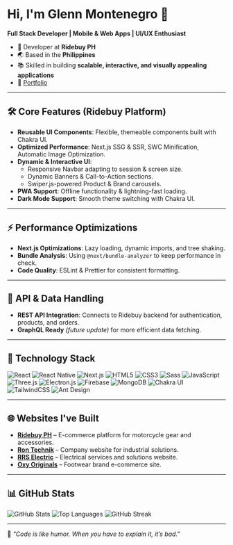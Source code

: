 # Hi, I'm Glenn Montenegro 👋

**Full Stack Developer | Mobile & Web Apps | UI/UX Enthusiast**

- 🚀 Developer at **Ridebuy PH**
- 🌏 Based in the **Philippines**
- 📚 Skilled in building **scalable, interactive, and visually appealing applications**
- 🔗 [Portfolio](https://glennportfolio.vercel.app/)

---

## 🛠 Core Features (Ridebuy Platform)
- **Reusable UI Components**: Flexible, themeable components built with Chakra UI.
- **Optimized Performance**: Next.js SSG & SSR, SWC Minification, Automatic Image Optimization.
- **Dynamic & Interactive UI**:  
  - Responsive Navbar adapting to session & screen size.  
  - Dynamic Banners & Call-to-Action sections.  
  - Swiper.js-powered Product & Brand carousels.  
- **PWA Support**: Offline functionality & lightning-fast loading.  
- **Dark Mode Support**: Smooth theme switching with Chakra UI.

---

## ⚡ Performance Optimizations
- **Next.js Optimizations**: Lazy loading, dynamic imports, and tree shaking.
- **Bundle Analysis**: Using `@next/bundle-analyzer` to keep performance in check.
- **Code Quality**: ESLint & Prettier for consistent formatting.

---

## 📡 API & Data Handling
- **REST API Integration**: Connects to Ridebuy backend for authentication, products, and orders.
- **GraphQL Ready** *(future update)* for more efficient data fetching.

---

## 🔧 Technology Stack
![React](https://img.shields.io/badge/React-20232A?style=for-the-badge&logo=react&logoColor=61DAFB)
![React Native](https://img.shields.io/badge/React_Native-20232A?style=for-the-badge&logo=react&logoColor=61DAFB)
![Next.js](https://img.shields.io/badge/Next.js-000000?style=for-the-badge&logo=nextdotjs&logoColor=white)
![HTML5](https://img.shields.io/badge/HTML5-E34F26?style=for-the-badge&logo=html5&logoColor=white)
![CSS3](https://img.shields.io/badge/CSS3-1572B6?style=for-the-badge&logo=css3&logoColor=white)
![Sass](https://img.shields.io/badge/Sass-CC6699?style=for-the-badge&logo=sass&logoColor=white)
![JavaScript](https://img.shields.io/badge/JavaScript-F7DF1E?style=for-the-badge&logo=javascript&logoColor=black)
![Three.js](https://img.shields.io/badge/Three.js-000000?style=for-the-badge&logo=three.js&logoColor=white)
![Electron.js](https://img.shields.io/badge/Electron-47848F?style=for-the-badge&logo=electron&logoColor=white)
![Firebase](https://img.shields.io/badge/Firebase-FFCA28?style=for-the-badge&logo=firebase&logoColor=black)
![MongoDB](https://img.shields.io/badge/MongoDB-4EA94B?style=for-the-badge&logo=mongodb&logoColor=white)
![Chakra UI](https://img.shields.io/badge/Chakra_UI-319795?style=for-the-badge&logo=chakra-ui&logoColor=white)
![TailwindCSS](https://img.shields.io/badge/Tailwind_CSS-38B2AC?style=for-the-badge&logo=tailwind-css&logoColor=white)
![Ant Design](https://img.shields.io/badge/Ant_Design-0170FE?style=for-the-badge&logo=antdesign&logoColor=white)

---

## 🌐 Websites I've Built
- [**Ridebuy PH**](https://ridebuy.ph) – E-commerce platform for motorcycle gear and accessories.
- [**Ron Technik**](https://rontechnik.com/) – Company website for industrial solutions.
- [**RRS Electric**](https://rrselectric.com/) – Electrical services and solutions website.
- [**Oxy Originals**](https://oxyoriginals.com/) – Footwear brand e-commerce site.

---

## 📊 GitHub Stats
![GitHub Stats](https://github-readme-stats-ruby-nine-43.vercel.app/api?username=mark31266&show_icons=true&theme=radical&include_all_commits=true&count_private=true)
![Top Languages](https://github-readme-stats.vercel.app/api/top-langs/?username=mark31266&layout=compact&theme=radical)
![GitHub Streak](https://github-readme-streak-stats.herokuapp.com?user=mark31266&theme=radical)

---

💬 *"Code is like humor. When you have to explain it, it’s bad."*
